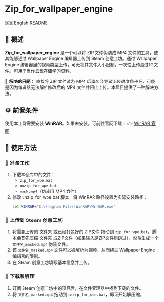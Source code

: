 # Zip_for_wallpaper_engine

[🇬🇧 English README](README.md)

## 📌 概述
**Zip_for_wallpaper_engine** 是一个可以将 ZIP 文件伪装成 MP4 文件的工具，使其能够通过 Wallpaper Engine 编辑器上传到 Steam 创意工坊。通过 Wallpaper Engine 编辑器里的视频类型上传，可无视其文件大小限制，一次性上传超过1G文件。可用于当作云盘存储学习资料。

🔹 **解决的问题：**
直接将 ZIP 文件改为 MP4 后缀名会导致上传进度条卡死，可能是因为编辑器无法解析修改后的 MP4 文件并阻止上传。本项目提供了一种解决方法。

## ⚙️ 前置条件
使用本工具需要安装 **WinRAR**。如果未安装，可前往官网下载：
👉 [WinRAR 官网](https://www.win-rar.com/)

## 📖 使用方法

### 🔹 准备工作
1. 下载本仓库中的文件：
   - `zip_for_wpe.bat`
   - `unzip_for_wpe.bat`
   - `mask.mp4`（伪装用 MP4 文件）
2. 修改 unzip_for_wpe.bat 脚本，将 WinRAR 路径设置为实际安装路径：
   ```bat
   set WINRAR="C:\Program Files\WinRAR\WinRAR.exe"
   ```

### 🔹 上传到 Steam 创意工坊
1. 将需要上传的 文件夹 或已经打包好的 ZIP文件 拖动到 `zip_for_wpe.bat`。脚本会首先压缩 文件夹 成ZIP文件（如果输入是ZIP文件则跳过），然后生成一个 `文件名_masked.mp4` 伪装文件。
2. 该 `文件名_masked.mp4` 文件可以被解析为视频，从而绕过 Wallpaper Engine 编辑器的限制。
3. 在 Steam 创意工坊填写基本信息并上传。

### 🔹 下载和解压
1. 订阅 Steam 创意工坊中的项目后，在文件管理器中找到下载的文件。
2. 将 `文件名_masked.mp4` 拖动到 `unzip_for_wpe.bat`，即可开始解压缩。
